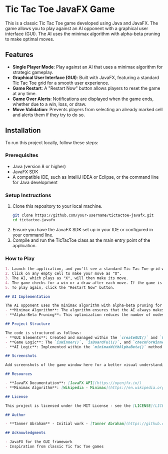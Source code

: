 # Tic Tac Toe JavaFX Game

This is a classic Tic Tac Toe game developed using Java and JavaFX. The game allows you to play against an AI opponent with a graphical user interface (GUI). The AI uses the minimax algorithm with alpha-beta pruning to make optimal moves.

## Features
- **Single Player Mode**: Play against an AI that uses a minimax algorithm for strategic gameplay.
- **Graphical User Interface (GUI)**: Built with JavaFX, featuring a standard Tic Tac Toe grid for a smooth user experience.
- **Game Restart**: A "Restart Now" button allows players to reset the game at any time.
- **Game Over Alerts**: Notifications are displayed when the game ends, whether due to a win, loss, or draw.
- **Move Validation**: Prevents players from selecting an already marked cell and alerts them if they try to do so.

## Installation
To run this project locally, follow these steps:

### Prerequisites
- Java (version 8 or higher)
- JavaFX SDK
- A compatible IDE, such as IntelliJ IDEA or Eclipse, or the command line for Java development

### Setup Instructions
1. Clone this repository to your local machine.
   ```bash
   git clone https://github.com/your-username/tictactoe-javafx.git
   cd tictactoe-javafx
2. Ensure you have the JavaFX SDK set up in your IDE or configured in your command line.
3. Compile and run the TicTacToe class as the main entry point of the application.
  
### How to Play

```markdown
1. Launch the application, and you'll see a standard Tic Tac Toe grid with a "Tic Tac Toe" title at the top.
2. Click on any empty cell to make your move as "O". 
3. The AI, which plays as "X", will then make its move.
4. The game checks for a win or a draw after each move. If the game is over, an alert will inform you of the outcome.
5. To play again, click the "Restart Now" button.

## AI Implementation

The AI opponent uses the minimax algorithm with alpha-beta pruning for optimal decision-making:
- **Minimax Algorithm**: The algorithm ensures that the AI always makes the best possible move, either maximizing its chances of winning or minimizing potential losses.
- **Alpha-Beta Pruning**: This optimization reduces the number of nodes evaluated by the minimax algorithm, making the AI's decision process more efficient.

## Project Structure

The code is structured as follows:
- **GUI Elements**: Created and managed within the `createGUI()` and `handleEvent()` methods.
- **Game Logic**: The `isWinner()`, `isBoardFull()`, and `checkForWinner()` methods handle the game's core logic.
- **AI Logic**: Implemented within the `minimaxWithAlphaBeta()` method and called within `makeMoveWithAI()` to execute the AI's moves.

## Screenshots

Add screenshots of the game window here for a better visual understanding of the project.

## Resources

- **JavaFX Documentation**: [JavaFX API](https://openjfx.io/)
- **Minimax Algorithm**: [Wikipedia - Minimax](https://en.wikipedia.org/wiki/Minimax)

## License

This project is licensed under the MIT License - see the [LICENSE](LICENSE) file for details.

## Author

- **Tanner Abraham** - Initial work - [Tanner Abraham](https://github.com/Tanner Abraham)

## Acknowledgments

- JavaFX for the GUI framework
- Inspiration from classic Tic Tac Toe games
